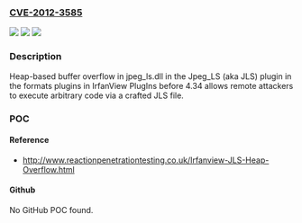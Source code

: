 ### [CVE-2012-3585](https://cve.mitre.org/cgi-bin/cvename.cgi?name=CVE-2012-3585)
![](https://img.shields.io/static/v1?label=Product&message=n%2Fa&color=blue)
![](https://img.shields.io/static/v1?label=Version&message=n%2Fa&color=blue)
![](https://img.shields.io/static/v1?label=Vulnerability&message=n%2Fa&color=brighgreen)

### Description

Heap-based buffer overflow in jpeg_ls.dll in the Jpeg_LS (aka JLS) plugin in the formats plugins in IrfanView PlugIns before 4.34 allows remote attackers to execute arbitrary code via a crafted JLS file.

### POC

#### Reference
- http://www.reactionpenetrationtesting.co.uk/Irfanview-JLS-Heap-Overflow.html

#### Github
No GitHub POC found.

